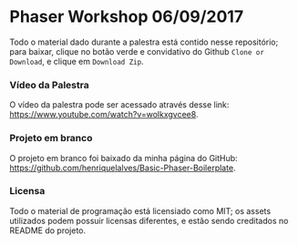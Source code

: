 # Phaser Workshop 06/09/2017

Todo o material dado durante a palestra está contido nesse repositório; para baixar, clique no botão verde e convidativo do Github `Clone or Download`, e clique em `Download Zip`.

### Vídeo da Palestra

O vídeo da palestra pode ser acessado através desse link: https://www.youtube.com/watch?v=wolkxgvcee8.

### Projeto em branco

O projeto em branco foi baixado da minha página do GitHub: https://github.com/henriquelalves/Basic-Phaser-Boilerplate.

### Licensa

Todo o material de programação está licensiado como MIT; os assets utilizados podem possuir licensas diferentes, e estão sendo creditados no README do projeto.
